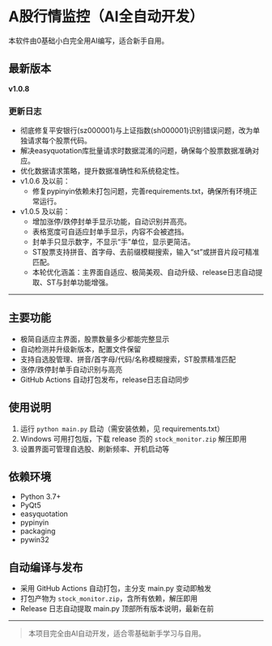 # A股行情监控（AI全自动开发）

本软件由0基础小白完全用AI编写，适合新手自用。

## 最新版本

**v1.0.8**

### 更新日志
- 彻底修复平安银行(sz000001)与上证指数(sh000001)识别错误问题，改为单独请求每个股票代码。
- 解决easyquotation库批量请求时数据混淆的问题，确保每个股票数据准确对应。
- 优化数据请求策略，提升数据准确性和系统稳定性。
- v1.0.6 及以前：
  - 修复pypinyin依赖未打包问题，完善requirements.txt，确保所有环境正常运行。
- v1.0.5 及以前：
  - 增加涨停/跌停封单手显示功能，自动识别并高亮。
  - 表格宽度可自适应封单手显示，内容不会被遮挡。
  - 封单手只显示数字，不显示“手”单位，显示更简洁。
  - ST股票支持拼音、首字母、去前缀模糊搜索，输入“st”或拼音片段可精准匹配。
  - 本轮优化涵盖：主界面自适应、极简美观、自动升级、release日志自动提取、ST与封单功能增强。

---

## 主要功能
- 极简自适应主界面，股票数量多少都能完整显示
- 自动检测并升级新版本，配置文件保留
- 支持自选股管理、拼音/首字母/代码/名称模糊搜索，ST股票精准匹配
- 涨停/跌停封单手自动识别与高亮
- GitHub Actions 自动打包发布，release日志自动同步

## 使用说明
1. 运行 `python main.py` 启动（需安装依赖，见 requirements.txt）
2. Windows 可用打包版，下载 release 页的 `stock_monitor.zip` 解压即用
3. 设置界面可管理自选股、刷新频率、开机启动等

## 依赖环境
- Python 3.7+
- PyQt5
- easyquotation
- pypinyin
- packaging
- pywin32

## 自动编译与发布
- 采用 GitHub Actions 自动打包，主分支 main.py 变动即触发
- 打包产物为 `stock_monitor.zip`，含所有依赖，解压即用
- Release 日志自动提取 main.py 顶部所有版本说明，最新在前

---

> 本项目完全由AI自动开发，适合零基础新手学习与自用。 